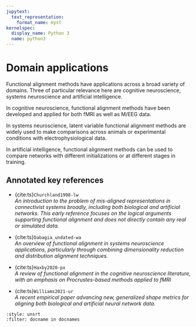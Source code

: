 ```yaml
---
jupytext:
  text_representation:
    format_name: myst
kernelspec:
  display_name: Python 3
  name: python3
---
```


# Domain applications

Functional alignment methods have applications across a broad variety of domains.
Three of particular relevance here are cognitive neuroscience, systems neuroscience and artificial intelligence.

In cognitive neuroscience, functional alignment methods have been developed and applied for both fMRI as well as M/EEG data.

In systems neuroscience, latent variable functional alignment methods are widely used to make comparisons across animals or experimental conditions with electrophysiological data.

In artificial intelligence, functional alignment methods can be used to compare networks with different initializations or at different stages in training.

## Annotated key references

* {cite:ts}`Churchland1998-lw`  
  *An introduction to the problem of mis-aligned representations in connectivist systems broadly, including both biological and artificial networks. This early reference focuses on the logical arguments supporting functional alignment and does not directly contain any real or simulated data.*  

* {cite:ts}`Dabagia_undated-wa`  
  *An overview of functional alignment in systems neuroscience applications, particularly through combining dimensionality reduction and distribution alignment techniques.*  

* {cite:ts}`Haxby2020-px`  
  *A review of functional alignment in the cognitive neuroscience literature, with an emphasis on Procrustes-based methods applied to fMRI*  

* {cite:ts}`Williams2021-ur`  
  *A recent empirical paper advancing new, generalized shape metrics for aligning both biological and artificial neural network data.*  

```{bibliography}
:style: unsrt
:filter: docname in docnames
```

